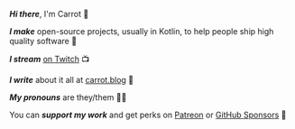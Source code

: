 ***Hi there***, I'm Carrot 👋

***I make*** open-source projects, usually in Kotlin, to help people ship high quality software 🚀

***I stream*** [on Twitch](https://www.twitch.tv/carrot) 📺

***I write*** about it all at [carrot.blog](https://www.carrot.blog) 🥕

***My pronouns*** are they/them 🏳️‍🌈

You can ***support my work*** and get perks on [Patreon](https://www.patreon.com/carrotcodes) or [GitHub Sponsors](https://github.com/sponsors/CarrotCodes) 🧡

<!--
**CarrotCodes/CarrotCodes** is a ✨ _special_ ✨ repository because its `README.md` (this file) appears on your GitHub profile.

Here are some ideas to get you started:

- 🔭 I’m currently working on ...
- 🌱 I’m currently learning ...
- 👯 I’m looking to collaborate on ...
- 🤔 I’m looking for help with ...
- 💬 Ask me about ...
- 📫 How to reach me: ...
- 😄 Pronouns: ...
- ⚡ Fun fact: ...
-->
